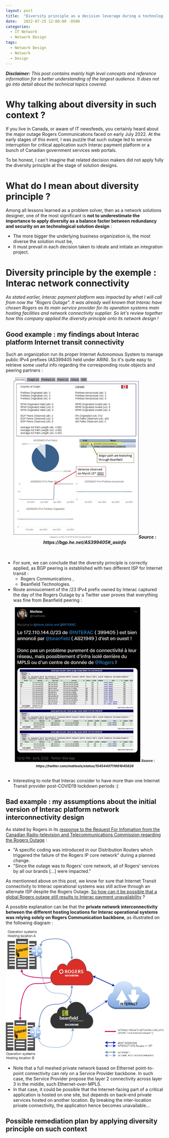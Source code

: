 ```yaml
---
layout: post
title:  "Diversity principle as a decision leverage during a technological solution design"
date:   2022-07-25 12:00:00 -0500
categories:
  - IT Network
  - Network Design
tags:
  - Network Design
  - Network
  - Design  
---
```

<i><b>Disclaimer:</b> This post contains mainly high level concepts and reference information for a better understanding of the largest audience. It does not go into detail about the technical topics covered.</i>

# Why talking about diversity in such context ? #
If you live in Canada, or aware of IT newsfeeds, you certainly heard about the major outage Rogers Communications faced on early July 2022.
At the early stages of this event, I was puzzle that such outage led to service interruption for critical application such Interac payment platform or a bunch of Canadian government services web portals.

To be honest, I can't imagine that related decision makers did not apply fully the diversity principle at the stage of solution designs.

# What do I mean about diversity principle ? #
Among all lessons learned as a problem solver, then as a network solutions designer, one of the most significant is **not to underestimate the importance to apply diversity as a balance factor between redundancy and security on an technological solution design** :

- The more bigger the underlying business organization is, the most diverse the solution must be,
- It must prevail in each decision taken to ideate and initiate an integration project.


# Diversity principle by the exemple : Interac network connectivity #

*As stated earlier, Interac payment platform was impacted by what I will call from now the "Rogers Outage". It was already well known that Interac have chosen Rogers as its main service provider for its operation systems main hosting facilities and network connectivity supplier. So let's review together how this company applied the diversity principle onto its network design !*

## Good example : my findings about Interac platform Internet transit connectivity ##

Such an organization run its proper Internet Autonomous System to manage public IPv4 prefixes (AS399405 held under ARIN). So it's quite easy to retrieve some useful info regarding the corresponding route objects and peering partners :

<center><img src="/content/images/AS399405_info_20220722.jpg" width=400px alt="bgp.he.net AS399405 infos"><b><i>Source : https://bgp.he.net/AS399405#_asinfo</b></i></center><br><br>

- For sure, we can conclude that the diversity principle is correctly applied, as BGP peering is established with two different ISP for Internet transit :
  - Rogers Communications ,
  - Beanfield Technologies.
- Route annoucement of the /23 IPv4 prefix owned by Interac captured the day of the Rogers Outage by a Twitter user proves that everything was fine from Beanfield peering :

<center><img src="/content/images/bgp-interac-tweet.jpg" width=400px alt="Twitter screenshot">
<span style="font-size: 8pt; font-weight: bold; font-style: italic;">Source : https://twitter.com/mattools/status/1545440711981645826</span></center><br>

- Interesting to note that Interac consider to have more than one Internet Transit provider post-COVID19 lockdown periods :)

## Bad example : my assumptions about the initial version of Interac platform network interconnectivity design ##

As stated by Rogers in its [response to the Request For Infomation from the Canadian Radio-television and Telecommunications Commission regarding the Rogers Outage](https://crtc.gc.ca/public/otf/2022/c12_202203868/4215445.docx) :
- "A specific coding was introduced in our Distribution Routers which triggered the failure of the Rogers IP core network" during a planned change.
- "Since the outage was to Rogers’ core network, all of Rogers’ services by all our brands [...] were impacted."

As mentionned above on this post, we know for sure that Internet Transit connectivity to Interac operational systems was still active through an alternate ISP despite the Rogers Outage.
<ins>So how can it be possible that a global Rogers outage still results to Interac payment unavailability</ins> ?

A possible explanation can be that the **private network interconnectivity between the different hosting locations for Interac operational systems was relying solely on Rogers Communication backbone**, as illustrated on the following diagram :

![Interac Network Interconnectivity Logical diagram accroding to assumptions](/content/images/interac-logical.png)

- Note that a full meshed private network based on Ethernet point-to-point connectivity can rely on a Service Provider backbone. In such case, the Service Provider propose the layer 2 connectivity across layer 3 in the middle, such Ethernet-over-MPLS.
- In that case, it could be possible that the Internet-facing part of a critical application is hosted on one site, but depends on back-end private services hosted on another location. By breaking the inter-location private connectivity, the application hence becomes unavailable...

## Possible remediation plan by applying diversity principle on such context ##

